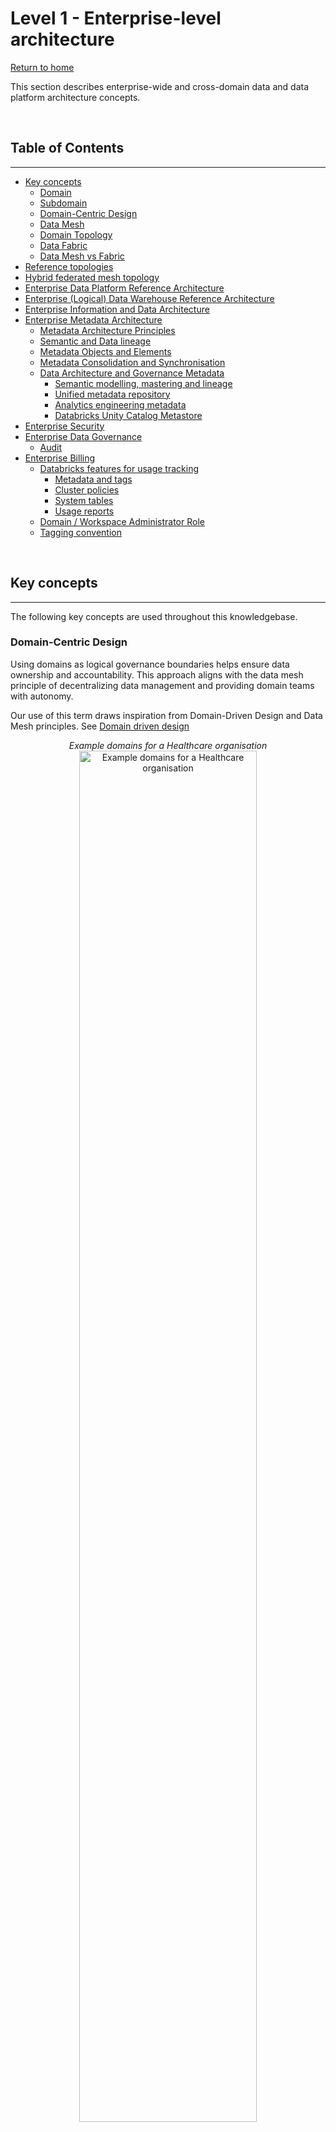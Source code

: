 # Level 1 - Enterprise-level architecture
[Return to home](README.md)

This section describes enterprise-wide and cross-domain data and data platform architecture concepts.

<br>

## Table of Contents
---

- [Key concepts](level_1.md#key-concepts)
    - [Domain](level_1.md#domain)
    - [Subdomain](level_1.md#subdomain)
    - [Domain-Centric Design](level_1.md#domain-centric-design) 
    - [Data Mesh](level_1.md#data-mesh)
    - [Domain Topology](level_1.md#domain-topology)
    - [Data Fabric](level_1.md#data-fabric)
    - [Data Mesh vs Fabric](level_1.md#data-mesh-vs-fabric)
- [Reference topologies](level_1.md#reference-topologies)
- [Hybrid federated mesh topology](level_1.md#hybrid-federated-mesh-topology)
- [Enterprise Data Platform Reference Architecture](level_1.md#enterprise-data-platform-reference-architecture)
- [Enterprise (Logical) Data Warehouse Reference Architecture](level_1.md#enterprise-logical-data-warehouse-reference-architecture)
- [Enterprise Information and Data Architecture](level_1.md#enterprise-information-and-data-architecture)
- [Enterprise Metadata Architecture](level_1.md#enterprise-metadata-architecture)
    - [Metadata Architecture Principles](level_1.md#metadata-architecture-principles)
    - [Semantic and Data lineage](level_1.md#semantic-and-data-lineage)
    - [Metadata Objects and Elements](level_1.md#metadata-objects-and-elements)
    - [Metadata Consolidation and Synchronisation](level_1.md#metadata-consolidation-and-synchronisation)
    - [Data Architecture and Governance Metadata](level_1.md#data-architecture-and-governance-metadata)
        - [Semantic modelling, mastering and lineage](level_1.md#semantic-modelling-mastering-and-lineage)
        - [Unified metadata repository](level_1.md#unified-metadata-repository)
        - [Analytics engineering metadata](level_1.md#analytics-engineering-metadata)
        - [Databricks Unity Catalog Metastore](level_1.md#databricks-unity-catalog-metastore)
- [Enterprise Security](level_1.md#enterprise-security)
- [Enterprise Data Governance](level_1.md#enterprise-data-governance)
    - [Audit](level_1.md#audit)
- [Enterprise Billing](level_1.md#enterprise-billing)
    - [Databricks features for usage tracking](level_1.md#databricks-features-for-usage-tracking)
        - [Metadata and tags](level_1.md#metadata-and-tags)
        - [Cluster policies](level_1.md#cluster-policies)
        - [System tables](level_1.md#system-tables)
        - [Usage reports](level_1.md#usage-reports)
    - [Domain / Workspace Administrator Role](level_1.md#domain-workspace-administrator-role)
    - [Tagging convention](level_1.md#tagging-convention)


<br>

## Key concepts
---

The following key concepts are used throughout this knowledgebase.

### **Domain-Centric Design**

Using domains as logical governance boundaries helps ensure data ownership and accountability. This approach aligns with the data mesh principle of decentralizing data management and providing domain teams with autonomy.

Our use of this term draws inspiration from Domain-Driven Design and Data Mesh principles. See [Domain driven design](https://martinfowler.com/bliki/DomainDrivenDesign.html)

<div align="center">

<em>Example domains for a Healthcare organisation</em>
<br>
<a href="../img/domain-example.png" target="_blank">
    <img src="../img/domain-example.png"  alt="Example domains for a Healthcare organisation" width="75%">
</a>
<br>
</div>


<div align="center">

<em>Example domain design using Intuitas' Domain builder tool</em>
<br>
<a href="../img/domains.png" target="_blank">
    <img src="../img/domains.png"  alt="xample domains from Intuitas' Domain builder tool" width="75%">
</a>
<br>
</div>

#### **Domain**

Domains relate to functional and organisational boundaries, and represent closely related areas of responsibility and focus.

- Each domain encapsulates functional responsibilities, services, processes, information, expertise, costing and governance.
- Domains serve their own objectives while also offering products and services of value to other domains and the broader enterprise.
- Domain can exist at different levels of granularity and their boundaries may not be obvious. They are not necessarily a reflection of the organisational chart.


#### **Subdomain**

A subdomain is a lower-level domain within a parent domain that groups data and capability related to a specific business or function area.


#### **Data Mesh**

A data mesh is a decentralized approach to data management that empowers domain teams to own their data and build data products. The then shares data as products with other domains. It emphasizes autonomy, flexibility, and interoperability. This approach is not necessarily appropriate for all organisations and organisations will embody its principles with varying degrees of maturity and success. 

See [Data Mesh: Principles](https://martinfowler.com/articles/data-mesh-principles.html)

#### **Domain Topology**

A Domain Topology is a representation of how domains are structured, positioned in the enterprise, and how they interact with each other. See [Data Mesh: Topologies and domain granularity](https://towardsdatascience.com/data-mesh-topologies-and-domain-granularity-65290a4ebb90?gi=631b1b9f4dbb)

#### **Data Fabric**

A data fabric is a unified platform that integrates data from various sources and provides a single source of truth. It enables data sharing and collaboration across domains and supports data mesh principles.

#### **Data Mesh vs Fabric**

A data mesh and fabric are not mutually exclusive. In fact, they can be complementary approaches. A data mesh can be built on top of a data fabric.



<br>

## Reference topologies
---

Organisations need to consider the current and target topology that best reflects their strategy, capabilities, structure and operating/service model.

The arrangement of domains:

- reflects its operating model 
- defines expectations on how data+products are shared, built, managed and governed
- impacts accessibility, costs, support and overall experience.

<div align="center">

*Platform and Pipeline Reference Architecture*
<br>
<a href="../img/enterprise_domain_reference_topologies.png" target="_blank">
    <img src="../img/enterprise_domain_reference_topologies.png"  alt="Platform and Pipeline Reference Architecture">
</a>

Source: [Data Mesh: Topologies and domain granularity, Strengholt P., 2022](https://towardsdatascience.com/data-mesh-topologies-and-domain-granularity-65290a4ebb90/?gi=631b1b9f4dbb&source=user_profile_page---------19-------------97abd6c0aad1---------------)

</div>

<br>

### Hybrid federated mesh topology
---

This blueprint depicts a Hybrid Federated Mesh Topology, increasingly common in large enterprises and mature engineering practices. It integrates various distributed functional domains with a unified raw data engineering capability. While tailored for this topology, the guidance is broadly applicable to other configurations.

Key characteristics of this topology include:

**Hybrid of Data Fabric and Data Mesh:**

- Combines centralised governance with domain-specific autonomy.
- Offers a unified platform for seamless data integration, alongside domain-driven flexibility.

**Fabric-Like Features:**

- Scalable, unified platform: Connects diverse data sources across the organisation.
- Shared infrastructure and standards: Ensures consistency, interoperability, and trusted data.
- Streamlined access: Simplifies workflows and reduces friction for data usage and insights delivery.

**Mesh-Like Features:**

- Domain-driven autonomy: Empowers teams to create tailored solutions for their specific data and AI needs.
- Collaboration-focused: Teams act as both data producers and consumers, fostering reuse and efficiency.
- Federated governance: Ensures standards while allowing teams to manage their data locally.

<div align="center">

*Example of hybrid federated mesh topology:*
<br>
<img src="../img/hybrid_federated_mesh_topology.png" >

</div>

Hybrid federated mesh topology reflects a common scenario whereby centralisation occurs upstream for improved consolidation and standardisation around engineering, while federation occurs downstream for improved analytical flexibility and responsiveness. 

**Centralising engineering**

Centralizing engineering tasks related to source data processing allows for specialized teams to efficiently manage data ingestion, quality checks, and initial transformations. This specialization ensures consistency and reliability across the organization.

**Distributed Local engineering**

Maintaining a local bronze/raw layer for non-enterprise-distributed data enables domains to handle their specific raw data requirements, supporting use cases that are not yet enterprise-wide.

**Cross-Domain Access**

Allowing domains to access 'gold' data from other domains and, where appropriate, 'silver' or 'bronze', facilitates reuse, cross-domain analytics and collaboration, ensuring data mesh interoperability.

<br>

## Enterprise Data Platform Reference Architecture
---

Describes the logical components (including infrastructure, applications and common services) that make up a default data and analytics solution, offered and supported by the enterprise. This artefact can then be used as the basis of developing domain-specific overlays.

<div align="center">

*Example Platform and Pipeline Reference Architecture*
<br>
<img src="../img/logical_platform_and_pipeline_reference_architecture.png"  alt="Platform and Pipeline Reference Architecture">

</div>

<br>

## Enterprise (Logical) Data Warehouse Reference Architecture
---

**Logical Data Warehouse topology**

- Reflects the domain topology.
- Provides unified access to data warehouse products from across domains via a common catalog.

<div align="center">

*Example logical data warehouse topology*
<br>
<img src="../img/enterprise_logical_data_warehouse_architecture.png"  alt="Enterprise logical data warehouse architecture">


</div>

<br>

## Enterprise Information and Data Architecture
---

Solutions such as data warehouses and marts should reflect the business semantics relating to the scope of requirements, and will also need to consider:

- Existing enterprise information, conceptual and logical models
- Legacy warehouse models
- Domain information models and glossaries
- Domain business objects and process models
- Common entities and synonyms (which may form the basis of conformed dimensions)
- Data standards

Other secondary considerations:

- Source system data models
- Industry models
- Integration models

<br>

## Enterprise Metadata Architecture
---

Metadata is an umbrella term encompassing various types of data that play critical roles across multiple domains, supporting the description, governance, and operational use of data and technology assets. It can be actively curated or generated as a byproduct of processes and systems.


**Recommendations**

To support enterprise-wide consistency and governance, it is recommended to define and maintain:

- Applicable metadata standards  
- An enterprise metadata architecture and metamodel  
- Metadata governance framework, including roles (e.g., stewards) and operational processes  

### Metadata Architecture Principles
---

The following principles reflect our design philosophy to ensure sustainable and effective metadata capability

- **Accessible**: Metadata must be easy to find, search, and use and maintain by business, technical and governance stakeholders.
- **Dynamic**: Automate collection and updates to keep metadata fresh and reduce manual work.
- **Contextual**: Bridge the gaps between business, technical, governance and architecture perspectives and serve the right metadata, in the right place, in the right format for the audience. 
- **Integrated**: Metadata exists in an ecosystem across tools to support diverse workflows.
- **Consistency**: Use common standards, terms, and structures; Ensure all metadata is current and in-sync.
- **Secure**: Protect metadata as it may contain sensitive details.
- **Accountability**: Clearly define roles for ownership and stewardship.
- **Agnostic**: Avoid vendor lock-in where possible. Keep metadata portable and open to ensure flexibility and interoperability.


### Semantic and Data lineage
---
Semantic lineage and Data lineage are critical concepts in a Modern Data Intelligence Capability:

- **Semantic Lineage** refers to the mapping of business terms, definitions, and relationships across the data ecosystem. It helps stakeholders understand how business concepts are represented and transformed across different systems and domains.

- **Data Lineage** captures the technical flow of data from its source to its destination, including all transformations and processing steps. It provides visibility into how data moves through the organization's systems and helps ensure data quality, compliance, and governance.

Together, these concepts provide a comprehensive view of both the business and technical aspects of data flow, enabling better understanding, governance, and management of data assets.

<div align="center">

*Data and Semantic Lineage*
<br>
<img src="../img/metadata_data_and_semantic_lineage_conceptual.png"  alt="Data and Semantic Lineage">
</div>
<br>

### Metadata Objects and Elements
---

Metadata exists in various types, formats, and purposes, each essential for enabling:

- Data and Information Governance & Architecture – including semantic and data lineage, as well as privacy, access, and security - controls
- Data Engineering and Analytics Development
- Business Interpretation and Understanding – supporting the context and meaning of information and analytics
- Data Quality and Integrity
- Technical and Platform Administration
- Integration, Data Sharing, and Interoperability

The diagram below shows metadata objects and elements created and managed across various tools and contexts, each serving different purposes.

<div align="center">

*Metadata logical architecture*
<br>
<img src="../img/metadata_logical_architecture.png"  alt="Metadata logical architecture">

<br>
</div>

### Metadata Consolidation and Synchronisation
---

Metadata consolidation and synchronisation are critical for achieving a consistent, unified view of data assets, enabling reliable lineage, governance, and context across the data ecosystem. This approach:


- **Eliminates Silos:** Aggregates metadata from diverse tools (e.g. dbt, Unity Catalog, PowerBI, MLflow) into a central catalogue like DataHub, ensuring all stakeholders access the same contextual information.
- **Improves Trust and Traceability:** Enables end-to-end lineage and visibility, helping users understand where data comes from, how it is transformed, and how it is used across platforms.
- **Enables Automation and Governance:** Supports data quality, access control, and policy enforcement through unified metadata APIs and standardized governance models.

The diagram below illustrates metadata objects and elements that are created and managed across diverse tools and contexts—each serving a distinct role in the broader data and technology ecosystem.

<div align="center">

*Metadata flow*
<br>
<img src="../img/metadata_flow.png" alt="Metadata flow">
</div>

<br>

### Data Architecture and Governance Metadata
---

Metadata is essential for effective data governance, providing necessary context and information about data assets, with the following metadata and tools being core to this capability.

#### Semantic modelling, mastering and lineage

**Snappy** serves as a 'business-first' enterprise domain, model, standards and glossary authoring and mastering tool, and acts as the key driver of semantic lineage linking between true on-the-ground semantics, reference models and physical as-built metadata in Datahub. 

<div align="center">

*Modelling Domains, Glossaries and Models in Intuitas' snappy tool*

<br>
<a href="../img/snappy.png" target="_blank">
    <img src="../img/snappy.png"  alt="Intuitas' snappy tool" width="100%">
</a>
<br>
Visit [snappy.intuitas.com](https://snappy.intuitas.com) to access the tool.
<br>
<br>
</div>

#### Unified metadata repository

**DataHub** serves as a consolidation layer that connects and integrates end-to-end data lineage, business domain models, and their associated glossaries and data assets.

The diagram below illustrates how DataHub consolidates lineage across diverse platforms, domains, and projects providing a comprehensive view of data flows and relationships throughout the ecosystem.
<div align="center">

*Example: Datahub Lineage*
<br>
<a href="../img/dbt-chained-lineage.png" target="_blank">
    <img src="../img/dbt-chained-lineage.png"  alt="Datahub Lineage" >
</a>
<br>
<br>

*Example: Enterprise-wide summary of assets*
<br>
<a href="../img/metadata_dashboard.png" target="_blank">
    <img src="../img/metadata_dashboard.png"  alt="Enterprise-wide summary of assets" width="75%">
</a>
<br>
<br>

*Example: Browse by business domain and filters*
<br>
<a href="../img/metadata_clinical_catalog.png" target="_blank">
    <img src="../img/metadata_clinical_catalog.png"  alt="Browse by business domain and filters" width="75%">
</a>
<br>
<br>

*Example: Metadata search by term*
<br>
<a href="../img/metadata_search.png" target="_blank">
    <img src="../img/metadata_search.png"  alt="Metadata search by term" width="75%">
</a>
<br>
<br>

*Example: User-driven mapping of glossary terms to measures*
<br>
<a href="../img/metadata_manual_glossary_mapping.png" target="_blank">
    <img src="../img/metadata_manual_glossary_mapping.png"  alt="User-driven mapping of glossary terms" width="75%">
</a>
<br>

*Example: User-driven tagging of PII*
<br>
<a href="../img/metadata_manual_pii_tagging.png" target="_blank">
    <img src="../img/metadata_manual_pii_tagging.png"  alt="User-driven tagging of PII" width="75%">
</a>
<br>
</div>

#### Analytics engineering metadata 

- **dbt Docs** is the authoritative source for metadata related to SQL analytics engineering.  
- It captures object, column, and lineage metadata, and provides a rich interface for discovery and documentation.  
- dbt schema metadata is integrated with Databricks Unity Catalog.  
- For more information, refer to [naming standards and conventions](naming_standards_and_conventions.md#dbt).


#### Databricks Unity Catalog Metastore

- **Unity Catalog** supports centralized governance of data and metadata across Databricks workspaces.
- Each region can have **only one Unity Catalog metastore**.
- The metastore uses designated **storage accounts** to hold metadata and related data.
- Unity catalog is able to 
    - store table, column and lineage metadata
    - inherit schema metadata from dbt
    - detect definitions using AI where they are missing

<br>
<div align="center">

*Example: Databricks AI-driven semantic detection*

<br>
<a href="../img/metadata_databricks_catalog_ai_gen.png" target="_blank">
    <img src="../img/metadata_databricks_catalog_ai_gen.png"  alt="Databricks AI-driven semantic detection" width="75%">
</a>
<br>
</div>

**Recommendations and Notes:**

- [Assign managed storage](https://docs.databricks.com/en/connect/unity-catalog/cloud-storage/managed-storage.html) at the **catalog level** to enforce logical data isolation.  
  - Metastore-level and schema-level storage options also exist.  
- Review [catalog layout strategies](https://medium.com/databricks-unity-catalog-sme/a-practical-guide-to-catalog-layout-data-sharing-and-distribution-with-databricks-unity-catalog-763e4c7b7351) to align with domain-oriented design.
- The **metastore admin role** is optional but, if used, should always be assigned to a **group**, not an individual.
- The enterprise's **domain topology** directly influences the Unity Catalog design and layout.

<br>

## Enterprise Security
---

**Recommended artefacts:**

- Description of security policies and standards for both the organisation and industry
- Description of processes, tools, controls, protocols to adhere to during design, deployment and operation.
- Description of responsibilities and accountabilities.
- Risk and issues register
- Description of security management and monitoring tools incl. system audit logs

<br>

## Enterprise Data Governance
---

**Recommended artefacts:**

- Description of governance frameworks, policies and standards including but not limited to:
    - Custodianship, management/stewardship roles, RACI and mapping to permissions and metadata
    - Privacy controls required, standards and services available
    - Quality management expectations, standards and services available
    - Audit requirements (e.g. data sharing, access)
- Description of governance bodies and decision rights
- Description of enterprise-level solutions and services for data governance
- References to Enterprise Metadata management

### Audit
---
Some organisations are bound to regulatory and policy requirements which mandate auditability.

Examples of auditable areas include: 

- data sharing and access; 
- platform access; 
- change history to data.

**Recommended artefacts:**

- Description of mandatory audit requirements to inform enterprise-level and domain-level audit solutions.


##### Example questions and associated queries

```md
As an Enterprise Metastore Admin:

1. Where are there misconfigured catalogs / schemas / objects?
2. Who is sharing what to who and is that permitted (as per access approvals?)
3. Who is accessing data and are they permitted (as per access approvals?)

```

<br>

## Enterprise Billing
---

Large organisations typically need to track and allocate costs to organisational units, cost centres, projects, teams and individuals.

Here is where the Business Architecture of the organisation, domain topology, infrastructure topology (such as workspace delegations) and features of the chosen platform must to align.



Recommendations here align with the following Domain topology:

<div align="center">

*Administration and Billing Scopes*
<br>
<img src="../img/administration_and_billing_scopes.png"  alt="Administration and Billing Scopes">

<br>
</div>

### Databricks features for usage tracking
---

#### Metadata and tags

- In Databricks, metadata can be used to track activity:
    - Workspace level
        - Workpace owners identity
        - Workspace tags
        - Cluster level
            - Authorised cluster users identities
            - Cluster tags
            - Budget Policies (Enforced tagging for serverless clusters)
        - Job level  
            - Jobs and associated job metadata (*Note job-specific tags only appear when using Job Clusters)
        - Query level
            - Query comments (Query tagging is not yet a feature)
- Tags from higher level resources flow through to lower level resources as per [Databricks Usage Detail Tags](https://docs.databricks.com/aws/en/admin/account-settings/usage-detail-tags)

#### Cluster policies

- Cluster policies can be used to enforce tagging at the cluster level. 
- Cluster policies can be set in the UI or via Databricks Asset Bundles in resource yaml definitions.

#### System tables

- System tables provide granular visibility of all activity within Databricks.
- System tables only provide DBU based billing insights, access to Azure Costs may require alternate reporting to be developed by the Azure administrator.
- By default, only Databricks Account administrators have access to system tables such as billing. This is a highly privileged role and is not fit for sharing broadly. [Learn more](https://learn.microsoft.com/en-au/azure/databricks/admin/system-tables)
- Workspace administrators need to be delegated access to system tables, and likely restricted to their domain / workspace via dynamic system catalog views with RLS applied based on workspace ID. (See Dynamic Billing Solution below. Available on request) - see repo [Databricks System Tools](https://github.com/bensonchoyintuitas/databricks_system_tools/)

<div align="center">

*Dynamic Billing Solution*
<br>
<img src="../img/dynamic_billing.png"  alt="Dynamic Billing Solution">

<br>
</div>

#### Usage reports

- Databricks supplies an out of the box Databricks Usage Dashboard which requires Account-level rights to view (To use the imported dashboard, a user must have the SELECT permissions on the system.billing.usage and system.billing.list_prices tables. [Learn more](https://learn.microsoft.com/en-au/azure/databricks/admin/account-settings/usage)
- Once workspace administrators have been delegated access to system tables, they can import a refactored version of the Databricks Usage Dashboard which are repointed to the RLS views. (See Dynamic Billing Solution above. Available on request)

Additional useful references:
- [Top 10 Queries to use with System Tables](https://community.databricks.com/t5/technical-blog/top-10-queries-to-use-with-system-tables/ba-p/82331)
- [Unlocking Cost Optimization Insights with Databricks System Tables](https://www.linkedin.com/pulse/unlocking-cost-optimization-insights-databricks-system-toraskar-nniaf)

### Domain / Workspace Administrator Role

- Workspaces are a container for clusters, and hence are a natural fit for representing a Domain scope.
- Domain administrators (i.e Workspace Admins) shall be delegated functionality necessary to monitor and manage costs withing their domain (Workspace):
    - Ability to audit and shutdown workloads
    - Ability to create budget policies and enforce them on serverless clusters
    - Ability to create cluster tagging policies and enforce them on clusters
    - Ability to delegate/assign appropriate clusters and associated policies to domain users 
    - Ability to call on  Databrick Account Admin to establish and update Budget Alerts

### Tagging convention

- All workloads (Jobs, serverless, shared compute) need to be attributable to at a minimum:
    - Domain
    - Environment: dev, test, uat, prod
- In addition all workloads may need more granular tagging in line with cost-centre granularity hence may include one of more of the following depending on your organisation's terminology:
    - Sub-domain 
    - Team
    - Business unit
    - Cost centre
    - Project
- In addition all scheduled Jobs would benefit from further job tags:
    - Job name/id
<br>
<br>

##### Typical observability requirements by role

**As an Enterprise Admin**
```md
1. What workloads are not being tagged/tracked?
2. What is my organisation spending as a whole?
    - In databricks DBUs
    - Inclusive of cloud
3. What are my subteams/Domains spending on within the workspaces I have delegated?
    - In databricks DBUs
    - Inclusive of cloud
4. Where are we wasting money as an enterprise?
    - Reinventing the wheel
    - Over utilisation
```

**As a Domain (workspace) Admin**
```md
1. What workloads are not being tagged/tracked?
2. What is my domain spending as a whole?
    - In databricks DBUs
    - Inclusive of cloud
3. What are my subteams spending on within the workspace I administer?
    - In databricks DBUs
    - Inclusive of cloud
4. What are the most expensive activities?
    - By user
    - By job
5. Where are we wasting money as an enterprise?
    - Reinventing the wheel
    - Over utilising
    - Redundant tasks
    - Inefficient queries
```

<br>





